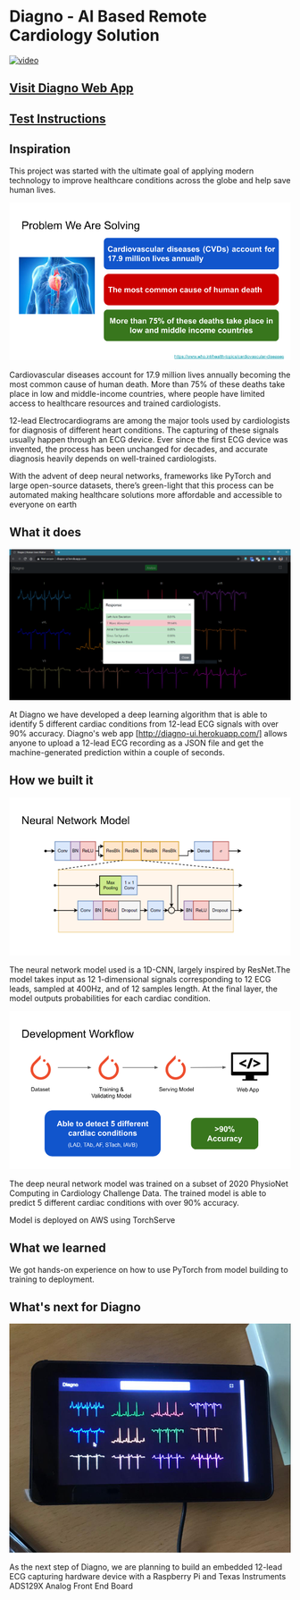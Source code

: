 # Diagno - AI Based Remote Cardiology Solution

[![video](https://i.vimeocdn.com/filter/overlay?src0=https%3A%2F%2Fi.vimeocdn.com%2Fvideo%2F946614890_1280x720.webp&src1=https%3A%2F%2Ff.vimeocdn.com%2Fimages_v6%2Fshare%2Fplay_icon_overlay.png)](https://vimeo.com/451631301)

## [Visit Diagno Web App](http://diagno-ui.herokuapp.com/) 
## [Test Instructions](https://github.com/shehanmunasinghe/diagno/blob/master/Test%20Instructions.md)


## Inspiration

This project was started with the ultimate goal of applying modern technology to improve healthcare conditions across the globe and help save human lives.

![The Problem We Are Solving](https://github.com/shehanmunasinghe/diagno/blob/master/Docs/images/2.png?raw=true)


Cardiovascular diseases account for 17.9 million lives annually becoming the most common cause of human death. More than 75% of these deaths take place in low and middle-income countries, where people have limited access to healthcare resources and trained cardiologists. 

12-lead Electrocardiograms are among the major tools used by cardiologists for diagnosis of different heart conditions. The capturing of these signals usually happen through an ECG device. Ever since the first ECG device was invented, the process has been unchanged for decades, and accurate diagnosis heavily depends on well-trained cardiologists.

With the advent of deep neural networks, frameworks like PyTorch and large open-source datasets, there’s green-light that this process can be automated making healthcare solutions more affordable and accessible to everyone on earth

## What it does

![Web app screenshot 2](https://github.com/shehanmunasinghe/diagno/blob/master/Docs/images/Screenshot2.PNG?raw=true)

At Diagno we have developed a deep learning algorithm that is able to identify 5 different cardiac conditions from 12-lead ECG signals with over 90% accuracy. Diagno's web app [http://diagno-ui.herokuapp.com/] allows anyone to upload a 12-lead ECG recording as a JSON file and get the machine-generated prediction within a couple of seconds.

## How we built it
![CNN model](https://github.com/shehanmunasinghe/diagno/blob/master/Docs/images/3.png?raw=true)

The neural network model used is a 1D-CNN, largely inspired by ResNet.The model takes input as 12 1-dimensional signals corresponding to 12 ECG leads, sampled at 400Hz, and of 12 samples length. At the final layer, the model outputs probabilities for each cardiac condition.

![Workflow](https://github.com/shehanmunasinghe/diagno/blob/master/Docs/images/4.png?raw=true)

The deep neural network model was trained on a subset of 2020 PhysioNet Computing in Cardiology Challenge Data. The trained model is able to predict 5 different cardiac conditions with over 90% accuracy.

Model is deployed on AWS using TorchServe



## What we learned
We got hands-on experience on how to use PyTorch from model building to training to deployment.

## What's next for Diagno
![Raspberry Pi Device](https://github.com/shehanmunasinghe/diagno/blob/master/Docs/images/next_steps.jpeg?raw=true)

As the next step of Diagno, we are planning to build an embedded 12-lead ECG capturing hardware device with a Raspberry Pi and Texas Instruments ADS129X Analog Front End Board